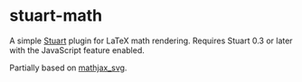 # stuart-math

A simple [Stuart](https://github.com/w-henderson/Stuart) plugin for LaTeX math rendering. Requires Stuart 0.3 or later with the JavaScript feature enabled.

Partially based on [mathjax_svg](https://github.com/gw31415/mathjax_svg).